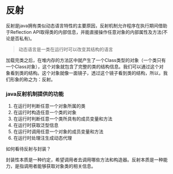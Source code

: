 # 反射

反射是java拥有类似动态语言特性的主要原因，反射机制允许程序在执行期间借助于Reflection API取得类的内部信息，并能直接操作任意对象的内部属性及方法(不论是否私有)。

> 动态语言是一类在运行时可以改变其结构的语言

加载完类之后，在堆内存的方法区中就产生了一个Class类型的对象（一个类只有一个Class对象），这个对象就包含了完整的类的结构信息。我们可以通过这个对象看到类的结构。这个对象就像一面镜子，透过这个镜子看到类的结构，所以，我们形象的称之为：反射。

### java反射机制提供的功能

1. 在运行时判断任意一个对象所属的类
2. 在运行时构造任意一个类的对象
3. 在运行时判断任意一个类所具有的成员变量和方法
4. 在运行时获取泛型信息
5. 在运行时调用任意一个对象的成员变量和方法
6. 在运行时处理注生成动态代理

如何看待反射与封装？

封装性本质是一种约定，希望调用者去调用哪些方法和构造器。反射本质是一种能力，是指调用者能够获取对象类的相关信息。